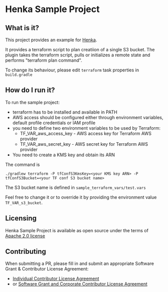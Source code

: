 # Henka Sample Project

## What is it?

This project provides an example for [Henka](https://github.com/rokudev/henka/).

It provides a terraform script to plan creatiion of a single S3 bucket. The plugin takes the terraform script,
pulls or initializes a remote state and performs "terraform plan command".

To change its behaviour, please edit `terraform` task properties in `build.gradle`

## How do I run it?

To run the sample project:
* terraform has to be installed and available in PATH
* AWS access should be configured either through environment variables, default profile credentials or IAM profile
* you need to define two environment variables to be used by Terraform:
  * TF_VAR_aws_access_key - AWS access key for Terraform AWS provider
  * TF_VAR_aws_secret_key - AWS secret key for Terraform AWS provider
* You need to create a KMS key and obtain its ARN

The command is
```
./gradlew terraform -P tfConfS3KmsKey=<your KMS key ARN> -P tfConfS3Bucket=<your TF conf S3 bucket name> 
```

The S3 bucket name is defined in `sample_terraform_vars/test.vars`

Feel free to change it or to override it by providing the environment value `TF_VAR_s3_bucket`.

## Licensing

Henka Sample Project is available as open source under the terms of [Apache 2.0 license](http://www.apache.org/licenses/LICENSE-2.0.txt) 

## Contributing

When submitting a PR, please fill in and submit an appropriate Software Grant & Contributor License Agreement:
* [Individual Contributor License Agreement](https://raw.githubusercontent.com/rokudev/henka-sample/master/Roku%20ICLA.txt)
* or [Software Grant and Corporate Contributor License Agreement](https://raw.githubusercontent.com/rokudev/henka-sample/master/Roku%20CCLA.txt)

